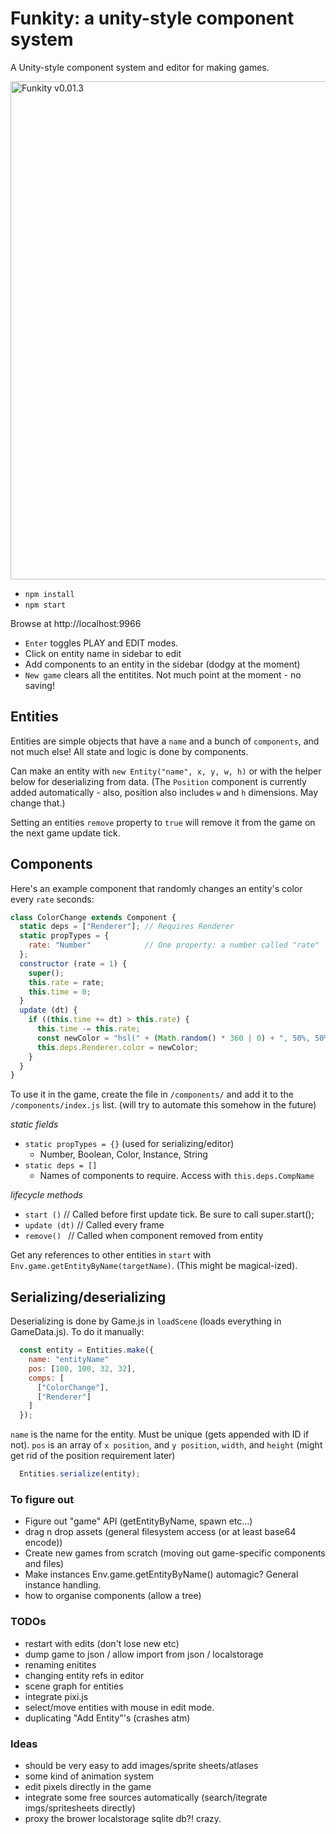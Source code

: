 # Funkity: a unity-style component system

A Unity-style component system and editor for making games.

<img width="797" alt="Funkity v0.01.3" src="https://cloud.githubusercontent.com/assets/129330/11454506/f931288e-95fb-11e5-9812-55b981952f26.png">

* `npm install`
* `npm start`

Browse at http://localhost:9966


* `Enter` toggles PLAY and EDIT modes.
* Click on entity name in sidebar to edit
* Add components to an entity in the sidebar (dodgy at the moment)
* `New game` clears all the entitites. Not much point at the moment - no saving!

## Entities

Entities are simple objects that have a `name` and a bunch of `components`, and not much else! All state and logic is done by components.

Can make an entity with `new Entity("name", x, y, w, h)` or with the helper below for deserializing from data. (The `Position` component is currently added automatically - also, position also includes `w` and `h` dimensions. May change that.)

Setting an entities `remove` property to `true` will remove it from the game on the next game update tick.

## Components

Here's an example component that randomly changes an entity's color every `rate` seconds:

```js
class ColorChange extends Component {
  static deps = ["Renderer"]; // Requires Renderer
  static propTypes = {
    rate: "Number"            // One property: a number called "rate"
  };
  constructor (rate = 1) {
    super();
    this.rate = rate;
    this.time = 0;
  }
  update (dt) {
    if ((this.time += dt) > this.rate) {
      this.time -= this.rate;
      const newColor = "hsl(" + (Math.random() * 360 | 0) + ", 50%, 50%)";
      this.deps.Renderer.color = newColor;
    }
  }
}
```

To use it in the game, create the file in `/components/` and add it to the `/components/index.js` list. (will try to automate this somehow in the future)

*static fields*

* `static propTypes = {}` (used for serializing/editor)
  - Number, Boolean, Color, Instance, String
* `static deps = []`
  - Names of components to require. Access with `this.deps.CompName`

*lifecycle methods*

* `start ()` // Called before first update tick. Be sure to call super.start();
* `update (dt)` // Called every frame
* `remove() ` // Called when component removed from entity

Get any references to other entities in `start` with `Env.game.getEntityByName(targetName)`.
(This might be magical-ized).

## Serializing/deserializing

Deserializing is done by Game.js in `loadScene` (loads everything in GameData.js). To do it manually:

```js
  const entity = Entities.make({
    name: "entityName"
    pos: [100, 100, 32, 32],
    comps: [
      ["ColorChange"],
      ["Renderer"]
    ]
  });
```

`name` is the name for the entity. Must be unique (gets appended with ID if not). `pos` is an array of `x position`, and `y position`, `width`, and `height` (might get rid of the position requirement later)

```js
  Entities.serialize(entity);
```

### To figure out

* Figure out "game" API (getEntityByName, spawn etc...)
* drag n drop assets (general filesystem access (or at least base64 encode))
* Create new games from scratch (moving out game-specific components and files)
* Make instances Env.game.getEntityByName() automagic? General instance handling.
* how to organise components (allow a tree)

### TODOs

* restart with edits (don't lose new etc)
* dump game to json / allow import from json / localstorage
* renaming enitites
* changing entity refs in editor
* scene graph for entities
* integrate pixi.js
* select/move entities with mouse in edit mode.
* duplicating "Add Entity"'s (crashes atm)

### Ideas

* should be very easy to add images/sprite sheets/atlases
* some kind of animation system
* edit pixels directly in the game
* integrate some free sources automatically (search/itegrate imgs/spritesheets directly)
* proxy the brower localstorage sqlite db?! crazy.
